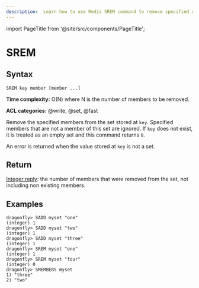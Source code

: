 ```yaml
---
description:  Learn how to use Redis SREM command to remove specified members from a set.
---
```


import PageTitle from '@site/src/components/PageTitle';

# SREM

<PageTitle title="Redis SREM Command (Documentation) | Dragonfly" />

## Syntax

    SREM key member [member ...]

**Time complexity:** O(N) where N is the number of members to be removed.

**ACL categories:** @write, @set, @fast

Remove the specified members from the set stored at `key`.
Specified members that are not a member of this set are ignored.
If `key` does not exist, it is treated as an empty set and this command returns
`0`.

An error is returned when the value stored at `key` is not a set.

## Return

[Integer reply](https://redis.io/docs/latest/develop/reference/protocol-spec/#integers): the number of members that were removed from the set, not
including non existing members.

## Examples

```shell
dragonfly> SADD myset "one"
(integer) 1
dragonfly> SADD myset "two"
(integer) 1
dragonfly> SADD myset "three"
(integer) 1
dragonfly> SREM myset "one"
(integer) 1
dragonfly> SREM myset "four"
(integer) 0
dragonfly> SMEMBERS myset
1) "three"
2) "two"
```
